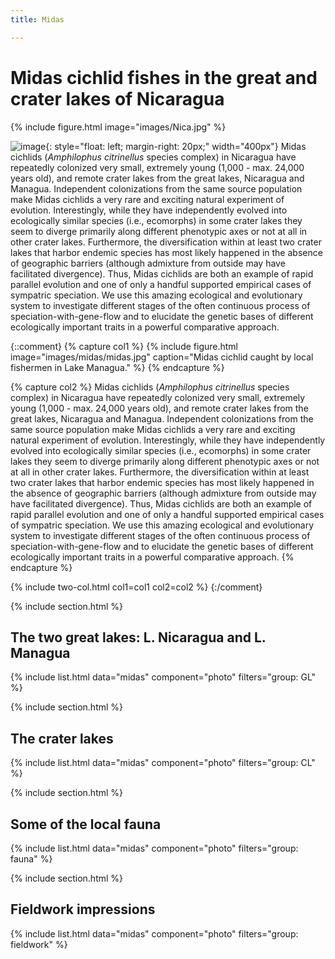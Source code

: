 ```yaml
---
title: Midas

---
```


# Midas cichlid fishes in the great and crater lakes of Nicaragua

{% include figure.html 
  image="images/Nica.jpg"
%}

![image](../../images/midas/midas.jpg){: style="float: left; margin-right: 20px;" width="400px"} 
Midas cichlids (_Amphilophus citrinellus_ species complex) in Nicaragua have repeatedly colonized very small, extremely young (1,000 - max. 24,000 years old), and remote crater lakes from the great lakes, Nicaragua and Managua. Independent colonizations from the same source population make Midas cichlids a very rare and exciting natural experiment of evolution. Interestingly, while they have independently evolved into ecologically similar species (i.e., ecomorphs) in some crater lakes they seem to diverge primarily along different phenotypic axes or not at all in other crater lakes. Furthermore, the diversification within at least two crater lakes that harbor endemic species has most likely happened in the absence of geographic barriers (although admixture from outside may have facilitated divergence). Thus, Midas cichlids are both an example of rapid parallel evolution and one of only a handful supported empirical cases of sympatric speciation. 
We use this amazing ecological and evolutionary system to investigate different stages of the often continuous process of speciation-with-gene-flow and to elucidate the genetic bases of different ecologically important traits in a powerful comparative approach.


{::comment}
{% capture col1 %} 
{% include figure.html 
  image="images/midas/midas.jpg" 
  caption="Midas cichlid caught by local fishermen in Lake Managua."
%} 
{% endcapture %} 

{% capture col2 %} 
Midas cichlids (_Amphilophus citrinellus_ species complex) in Nicaragua have repeatedly colonized very small, extremely young (1,000 - max. 24,000 years old), and remote crater lakes from the great lakes, Nicaragua and Managua. Independent colonizations from the same source population make Midas cichlids a very rare and exciting natural experiment of evolution. Interestingly, while they have independently evolved into ecologically similar species (i.e., ecomorphs) in some crater lakes they seem to diverge primarily along different phenotypic axes or not at all in other crater lakes. Furthermore, the diversification within at least two crater lakes that harbor endemic species has most likely happened in the absence of geographic barriers (although admixture from outside may have facilitated divergence). Thus, Midas cichlids are both an example of rapid parallel evolution and one of only a handful supported empirical cases of sympatric speciation. 
We use this amazing ecological and evolutionary system to investigate different stages of the often continuous process of speciation-with-gene-flow and to elucidate the genetic bases of different ecologically important traits in a powerful comparative approach.
{% endcapture %} 

{% include two-col.html col1=col1 col2=col2 %}
{:/comment}


{% include section.html %}

## The two great lakes: L. Nicaragua and L. Managua

{% include list.html data="midas" component="photo" filters="group: GL" %}

{% include section.html %}

## The crater lakes

{% include list.html data="midas" component="photo" filters="group: CL" %}

{% include section.html %}

## Some of the local fauna

{% include list.html data="midas" component="photo" filters="group: fauna" %}

{% include section.html %}

## Fieldwork impressions

{% include list.html data="midas" component="photo" filters="group: fieldwork" %}








